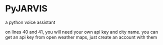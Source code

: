# PyJARVIS
a python voice assistant

on lines 40 and 41, you will need your own api key and city name. you can get an api key from open weather maps, just create an account with them
